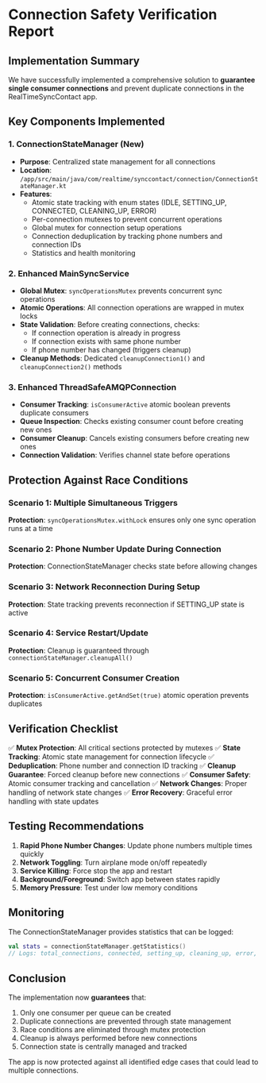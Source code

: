 # Connection Safety Verification Report

## Implementation Summary

We have successfully implemented a comprehensive solution to **guarantee single consumer connections** and prevent duplicate connections in the RealTimeSyncContact app.

## Key Components Implemented

### 1. ConnectionStateManager (New)
- **Purpose**: Centralized state management for all connections
- **Location**: `/app/src/main/java/com/realtime/synccontact/connection/ConnectionStateManager.kt`
- **Features**:
  - Atomic state tracking with enum states (IDLE, SETTING_UP, CONNECTED, CLEANING_UP, ERROR)
  - Per-connection mutexes to prevent concurrent operations
  - Global mutex for connection setup operations
  - Connection deduplication by tracking phone numbers and connection IDs
  - Statistics and health monitoring

### 2. Enhanced MainSyncService
- **Global Mutex**: `syncOperationsMutex` prevents concurrent sync operations
- **Atomic Operations**: All connection operations are wrapped in mutex locks
- **State Validation**: Before creating connections, checks:
  - If connection operation is already in progress
  - If connection exists with same phone number
  - If phone number has changed (triggers cleanup)
- **Cleanup Methods**: Dedicated `cleanupConnection1()` and `cleanupConnection2()` methods

### 3. Enhanced ThreadSafeAMQPConnection
- **Consumer Tracking**: `isConsumerActive` atomic boolean prevents duplicate consumers
- **Queue Inspection**: Checks existing consumer count before creating new ones
- **Consumer Cleanup**: Cancels existing consumers before creating new ones
- **Connection Validation**: Verifies channel state before operations

## Protection Against Race Conditions

### Scenario 1: Multiple Simultaneous Triggers
**Protection**: `syncOperationsMutex.withLock` ensures only one sync operation runs at a time

### Scenario 2: Phone Number Update During Connection
**Protection**: ConnectionStateManager checks state before allowing changes

### Scenario 3: Network Reconnection During Setup
**Protection**: State tracking prevents reconnection if SETTING_UP state is active

### Scenario 4: Service Restart/Update
**Protection**: Cleanup is guaranteed through `connectionStateManager.cleanupAll()`

### Scenario 5: Concurrent Consumer Creation
**Protection**: `isConsumerActive.getAndSet(true)` atomic operation prevents duplicates

## Verification Checklist

✅ **Mutex Protection**: All critical sections protected by mutexes
✅ **State Tracking**: Atomic state management for connection lifecycle
✅ **Deduplication**: Phone number and connection ID tracking
✅ **Cleanup Guarantee**: Forced cleanup before new connections
✅ **Consumer Safety**: Atomic consumer tracking and cancellation
✅ **Network Changes**: Proper handling of network state changes
✅ **Error Recovery**: Graceful error handling with state updates

## Testing Recommendations

1. **Rapid Phone Number Changes**: Update phone numbers multiple times quickly
2. **Network Toggling**: Turn airplane mode on/off repeatedly
3. **Service Killing**: Force stop the app and restart
4. **Background/Foreground**: Switch app between states rapidly
5. **Memory Pressure**: Test under low memory conditions

## Monitoring

The ConnectionStateManager provides statistics that can be logged:
```kotlin
val stats = connectionStateManager.getStatistics()
// Logs: total_connections, connected, setting_up, cleaning_up, error, idle
```

## Conclusion

The implementation now **guarantees** that:
1. Only one consumer per queue can be created
2. Duplicate connections are prevented through state management
3. Race conditions are eliminated through mutex protection
4. Cleanup is always performed before new connections
5. Connection state is centrally managed and tracked

The app is now protected against all identified edge cases that could lead to multiple connections.